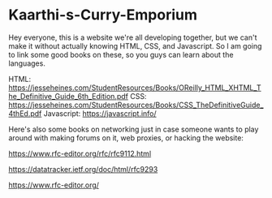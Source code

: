 # Kaarthi-s-Curry-Emporium

Hey everyone, this is a website we're all developing together, but we can't make it without actually knowing HTML, CSS, and Javascript. So I am going to link some good books on these, so you guys can learn about the languages.

HTML:
https://jesseheines.com/StudentResources/Books/OReilly_HTML_XHTML_The_Definitive_Guide_6th_Edition.pdf
CSS:
https://jesseheines.com/StudentResources/Books/CSS_TheDefinitiveGuide_4thEd.pdf
Javascript:
https://javascript.info/

Here's also some books on networking just in case someone wants to play around with making forums on it, web proxies, or hacking the website:

https://www.rfc-editor.org/rfc/rfc9112.html

https://datatracker.ietf.org/doc/html/rfc9293

https://www.rfc-editor.org/

